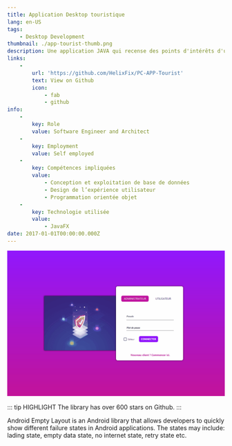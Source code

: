 ```yaml
---
title: Application Desktop touristique
lang: en-US
tags:
    - Desktop Development
thumbnail: ./app-tourist-thumb.png
description: Une application JAVA qui recense des points d'intérêts d'une ville.
links:
    -
        url: 'https://github.com/HelixFix/PC-APP-Tourist'
        text: View on Github
        icon:
            - fab
            - github
info:
    -
        key: Role
        value: Software Engineer and Architect
    -
        key: Employment
        value: Self employed
    -
        key: Compétences impliquées
        value:
            - Conception et exploitation de base de données
            - Design de l’expérience utilisateur
            - Programmation orientée objet
    -
        key: Technologie utilisée
        value:
            - JavaFX
date: 2017-01-01T00:00:00.000Z
---
```

![An image](/StageTwo.gif)

::: tip HIGHLIGHT
The library has over 600 stars on Github.
:::

Android Empty Layout is an Android library that allows developers to quickly show different failure states in Android applications. The states may include: lading state, empty data state, no internet state, retry state etc.
